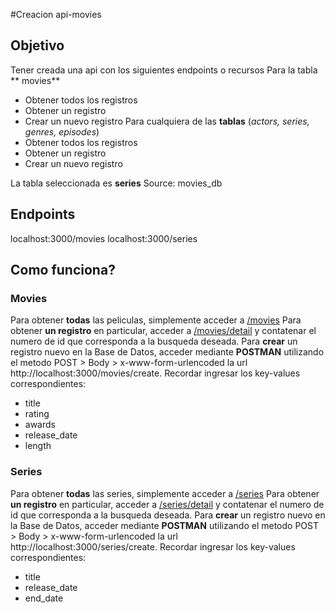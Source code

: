 #Creacion api-movies

## Objetivo 
Tener creada una api con los siguientes endpoints o recursos
Para la tabla ** movies**
- Obtener todos los registros
- Obtener un registro
- Crear un nuevo registro
Para cualquiera de las **tablas** (*actors, series, genres, episodes*)
- Obtener todos los registros
- Obtener un registro
- Crear un nuevo registro

La tabla seleccionada es **series**
Source: movies_db

## Endpoints
localhost:3000/movies
localhost:3000/series

## Como funciona?

### Movies
Para obtener **todas** las peliculas, simplemente acceder a [/movies](http://localhost:3000/movies)
Para obtener **un registro** en particular, acceder a [/movies/detail](http://localhost:3000/movies/detail/) y contatenar el numero de id que corresponda a la busqueda deseada.
Para **crear** un registro nuevo en la Base de Datos, acceder mediante **POSTMAN** utilizando el metodo POST > Body > x-www-form-urlencoded
la url http://localhost:3000/movies/create. Recordar ingresar los key-values correspondientes:

- title
- rating
- awards
- release_date
- length

### Series
Para obtener **todas** las series, simplemente acceder a [/series](http://localhost:3000/series)
Para obtener **un registro** en particular, acceder a [/series/detail](http://localhost:3000/series/detail/) y contatenar el numero de id que corresponda a la busqueda deseada.
Para **crear** un registro nuevo en la Base de Datos, acceder mediante **POSTMAN** utilizando el metodo POST > Body > x-www-form-urlencoded
la url http://localhost:3000/series/create. Recordar ingresar los key-values correspondientes:

- title
- release_date
- end_date
